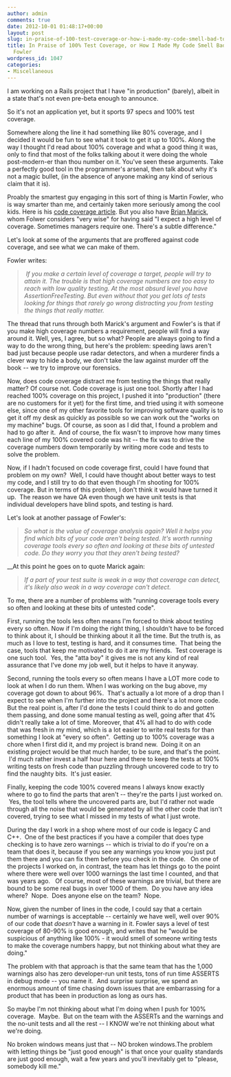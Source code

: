 ```yaml
---
author: admin
comments: true
date: 2012-10-01 01:48:17+00:00
layout: post
slug: in-praise-of-100-test-coverage-or-how-i-made-my-code-smell-bad-to-martin-fowler
title: In Praise of 100% Test Coverage, or How I Made My Code Smell Bad to Martin
  Fowler
wordpress_id: 1047
categories:
- Miscellaneous
---
```


I am working on a Rails project that I have "in production" (barely), albeit in a state that's not even pre-beta enough to announce.

So it's not an application yet, but it sports 97 specs and 100% test coverage.

Somewhere along the line it had something like 80% coverage, and I decided it would be fun to see what it took to get it up to 100%. Along the way I thought I'd read about 100% coverage and what a good thing it was, only to find that most of the folks talking about it were doing the whole post-modern-er than thou number on it. You've seen these arguments. Take a perfectly good tool in the programmer's arsenal, then talk about why it's not a magic bullet, (in the absence of anyone making any kind of serious claim that it is).

Proably the smartest guy engaging in this sort of thing is Martin Fowler, who is way smarter than me, and certainly taken more seriously among the cool kids. Here is his [code coverage article](http://martinfowler.com/bliki/TestCoverage.html). But you also have [Brian Marick](http://www.exampler.com/testing-com/writings/coverage.pdf), whom Folwer considers "very wise" for having said "I expect a high level of coverage. Sometimes managers require one. There's a subtle difference."

Let's look at some of the arguments that are proffered against code coverage, and see what we can make of them.

Fowler writes:


>  _If you make a certain level of coverage a target, people will try to attain it. The trouble is that high coverage numbers are too easy to reach with low quality testing. At the most absurd level you have AssertionFreeTesting. But even without that you get lots of tests looking for things that rarely go wrong distracting you from testing the things that really matter._


The thread that runs through both Marick's argument and Fowler's is that if you make high coverage numbers a requirement, people will find a way around it. Well, yes, I agree, but so what? People are always going to find a way to do the wrong thing, but here's the problem: speeding laws aren't bad just because people use radar detectors, and when a murderer finds a clever way to hide a body, we don't take the law against murder off the book -- we try to improve our forensics.

Now, does code coverage distract me from testing the things that really matter? Of course not. Code coverage is just one tool. Shortly after I had reached 100% coverage on this project, I pushed it into "production" (there are no customers for it yet) for the first time, and tried using it with someone else, since one of my other favorite tools for improving software quality is to get it off my desk as quickly as possible so we can work out the "works on my machine" bugs. Of course, as soon as I did that, I found a problem and had to go after it.  And of course, the fix wasn't to improve how many times each line of my 100% covered code was hit -- the fix was to drive the coverage numbers down temporarily by writing more code and tests to solve the problem.

Now, if I hadn't focused on code coverage first, could I have found that problem on my own?  Well, I could have thought about better ways to test my code, and I still try to do that even though I'm shooting for 100% coverage. But in terms of this problem, I don't think it would have turned it up.  The reason we have QA even though we have unit tests is that individual developers have blind spots, and testing is hard.

Let's look at another passage of Fowler's:


> _So what is the value of coverage analysis again? Well it helps you find which bits of your code aren't being tested. It's worth running coverage tools every so often and looking at these bits of untested code. Do they worry you that they aren't being tested?_


__At this point he goes on to quote Marick again:


> _If a part of your test suite is weak in a way that coverage can detect, it's likely also weak in a way coverage can't detect._


To me, there are a number of problems with "running coverage tools every so often and looking at these bits of untested code".

First, running the tools less often means I'm forced to think about testing every so often. Now if I'm doing the right thing, I shouldn't have to be forced to think about it, I should be thinking about it all the time. But the truth is, as much as I love to test, testing is hard, and it consumes time.  That being the case, tools that keep me motivated to do it are my friends.  Test coverage is one such tool.  Yes, the "atta boy" it gives me is not any kind of real assurance that I've done my job well, but it helps to have it anyway.

Second, running the tools every so often means I have a LOT more code to look at when I do run them. When I was working on the bug above, my coverage got down to about 96%.  That's actually a lot more of a drop than I expect to see when I'm further into the project and there's a lot more code. But the real point is, after I'd done the tests I could think to do and gotten them passing, and done some manual testing as well, going after that 4% didn't really take a lot of time. Moreover, that 4% all had to do with code that was fresh in my mind, which is a lot easier to write real tests for than something I look at "every so often".  Getting up to 100% coverage was a chore when I first did it, and my project is brand new.  Doing it on an existing project would be that much harder, to be sure, and that's the point.  I'd much rather invest a half hour here and there to keep the tests at 100% writing tests on fresh code than puzzling through uncovered code to try to find the naughty bits.  It's just easier.

Finally, keeping the code 100% covered means I always know exactly where to go to find the parts that aren't -- they're the parts I just worked on.  Yes, the tool tells where the uncovered parts are, but I'd rather not wade through all the noise that would be generated by all the other code that isn't covered, trying to see what I missed in my tests of what I just wrote.

During the day I work in a shop where most of our code is legacy C and C++.  One of the best practices if you have a compiler that does type checking is to have zero warnings -- which is trivial to do if you're on a team that does it, because if you see any warnings you know you just put them there and you can fix them before you check in the code.   On one of the projects I worked on, in contrast, the team has let things go to the point where there were well over 1000 warnings the last time I counted, and that was years ago.   Of course, most of these warnings are trivial, but there are bound to be some real bugs in over 1000 of them.  Do you have any idea where?  Nope.  Does anyone else on the team?  Nope.

Now, given the number of lines in the code, I could say that a certain number of warnings is acceptable -- certainly we have well, well over 90% of our code that _doesn't_ have a warning in it. Fowler says a level of test coverage of 80-90% is good enough, and writes that he "would be suspicious of anything like 100% - it would smell of someone writing tests to make the coverage numbers happy, but not thinking about what they are doing."

The problem with that approach is that the same team that has the 1,000 warnings also has zero developer-run unit tests, tons of run time ASSERTS in debug mode -- you name it.  And surprise surprise, we spend an enormous amount of time chasing down issues that are embarrassing for a product that has been in production as long as ours has.

So maybe I'm not thinking about what I'm doing when I push for 100% coverage.  Maybe.  But on the team with the ASSERTs and the warnings and the no-unit tests and all the rest -- I KNOW we're not thinking about what we're doing.

No broken windows means just that -- NO broken windows.The problem with letting things be "just good enough" is that once your quality standards are just good enough, wait a few years and you'll inevitably get to "please, somebody kill me."
